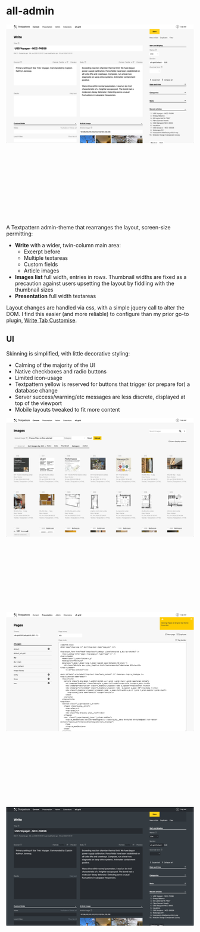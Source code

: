 # all-admin

<img src="all-admin-content-write.webp" style="max-width: 100%; height: auto; margin-bottom: 5vh;" alt="Content: Write"/>

A Textpattern admin-theme that rearranges the layout, screen-size permitting:
* **Write** with a wider, twin-column main area:
    * Excerpt before
    * Multiple textareas
    * Custom fields
    * Article images
* **Images list** full width, entries in rows. Thumbnail widths are fixed as a precaution against users upsetting the layout by fiddling with the thumbnail sizes
* **Presentation** full width textareas

Layout changes are handled via css, with a simple jquery call to alter the DOM.  I find this easier (and more reliable) to configure than my prior go-to plugin, [Write Tab Customise](https://github.com/jools-r/bot_wtc).

## UI

Skinning is simplified, with little decorative styling:
* Calming of the majority of the UI
* Native checkboxes and radio buttons
* Limited icon-usage
* Textpattern yellow is reserved for buttons that trigger (or prepare for) a database change
* Server success/warning/etc messages are less discrete, displayed at top of the viewport
* Mobile layouts tweaked to fit more content


<img src="all-admin-content-images.webp" style="max-width: 100%; height: auto; margin-bottom: 5vh;" alt="Content: Images"/>

<img src="all-admin-presentation-pages.webp" style="max-width: 100%; height: auto; margin-bottom: 5vh;" alt="Presentation: Pages"/>

<img src="all-admin-content-write-dark-mode.webp" style="max-width: 100%; height: auto; margin-bottom: 5vh;" alt="Dark Mode"/>
